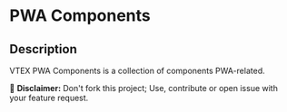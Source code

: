 # PWA Components

## Description

VTEX PWA Components is a collection of components PWA-related.

:loudspeaker: **Disclaimer:** Don't fork this project; Use, contribute or open issue with your feature request.

